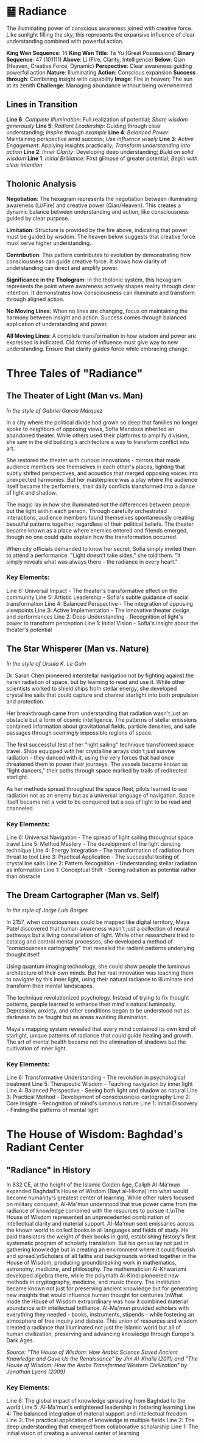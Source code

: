# ䷍ Radiance

The illuminating power of conscious awareness joined with creative force. Like sunlight filling the sky, this represents the expansive influence of clear understanding combined with powerful action.


**King Wen Sequence**: 14
**King Wen Title**: Ta Yu (Great Possessions)
**Binary Sequence**: 47 (101111)
**Above**: Li (Fire, Clarity, Intelligence)
**Below**: Qian (Heaven, Creative Force, Dynamic)
**Perspective**: Clear awareness guiding powerful action
**Nature**: Illuminating
**Action**: Conscious expansion
**Success through**: Combining insight with capability
**Image**: Fire in heaven; The sun at its zenith
**Challenge**: Managing abundance without being overwhelmed

## Lines in Transition
**Line 6**: *Complete Illumination*: Full realization of potential; *Share wisdom generously*
**Line 5**: *Radiant Leadership*: Guiding through clear understanding; *Inspire through example*
**Line 4**: *Balanced Power*: Maintaining perspective amid success; *Use influence wisely*
**Line 3**: *Active Engagement*: Applying insights practically; *Transform understanding into action*
**Line 2**: *Inner Clarity*: Developing deep understanding; *Build on solid wisdom*
**Line 1**: *Initial Brilliance*: First glimpse of greater potential; *Begin with clear intention*

## Tholonic Analysis
**Negotiation**: The hexagram represents the negotiation between illuminating awareness (Li/Fire) and creative power (Qian/Heaven). This creates a dynamic balance between understanding and action, like consciousness guided by clear purpose.

**Limitation**: Structure is provided by the fire above, indicating that power must be guided by wisdom. The heaven below suggests that creative force must serve higher understanding.

**Contribution**: This pattern contributes to evolution by demonstrating how consciousness can guide creative force. It shows how clarity of understanding can direct and amplify power.

**Significance in the Thologram**: In the tholonic system, this hexagram represents the point where awareness actively shapes reality through clear intention. It demonstrates how consciousness can illuminate and transform through aligned action.

**No Moving Lines**: When no lines are changing, focus on maintaining the harmony between insight and action. Success comes through balanced application of understanding and power.

**All Moving Lines**: A complete transformation in how wisdom and power are expressed is indicated. Old forms of influence must give way to new understanding. Ensure that clarity guides force while embracing change.
# Three Tales of "Radiance"

## The Theater of Light (Man vs. Man)
*In the style of Gabriel García Márquez*

In a city where the political divide had grown so deep that families no longer spoke to neighbors of opposing views, Sofia Mendoza inherited an abandoned theater. While others used their platforms to amplify division, she saw in the old building's architecture a way to transform conflict into art.

She restored the theater with curious innovations - mirrors that made audience members see themselves in each other's places, lighting that subtly shifted perspectives, and acoustics that merged opposing voices into unexpected harmonies. But her masterpiece was a play where the audience itself became the performers, their daily conflicts transformed into a dance of light and shadow.

The magic lay in how she illuminated not the differences between people but the light within each person. Through carefully orchestrated interactions, audience members found themselves spontaneously creating beautiful patterns together, regardless of their political beliefs. The theater became known as a place where enemies entered and friends emerged, though no one could quite explain how the transformation occurred.

When city officials demanded to know her secret, Sofia simply invited them to attend a performance. "Light doesn't take sides," she told them. "It simply reveals what was always there - the radiance in every heart."

### Key Elements:
Line 6: Universal Impact - The theater's transformative effect on the community
Line 5: Artistic Leadership - Sofia's subtle guidance of social transformation
Line 4: Balanced Perspective - The integration of opposing viewpoints
Line 3: Active Implementation - The innovative theater design and performances
Line 2: Deep Understanding - Recognition of light's power to transform perception
Line 1: Initial Vision - Sofia's insight about the theater's potential

## The Star Whisperer (Man vs. Nature)
*In the style of Ursula K. Le Guin*

Dr. Sarah Chen pioneered interstellar navigation not by fighting against the harsh radiation of space, but by learning to read and use it. While other scientists worked to shield ships from stellar energy, she developed crystalline sails that could capture and channel starlight into both propulsion and protection.

Her breakthrough came from understanding that radiation wasn't just an obstacle but a form of cosmic intelligence. The patterns of stellar emissions contained information about gravitational fields, particle densities, and safe passages through seemingly impossible regions of space.

The first successful test of her "light sailing" technique transformed space travel. Ships equipped with her crystalline arrays didn't just survive radiation - they danced with it, using the very forces that had once threatened them to power their journeys. The vessels became known as "light dancers," their paths through space marked by trails of redirected starlight.

As her methods spread throughout the space fleet, pilots learned to see radiation not as an enemy but as a universal language of navigation. Space itself became not a void to be conquered but a sea of light to be read and channeled.

### Key Elements:
Line 6: Universal Navigation - The spread of light sailing throughout space travel
Line 5: Method Mastery - The development of the light dancing technique
Line 4: Energy Integration - The transformation of radiation from threat to tool
Line 3: Practical Application - The successful testing of crystalline sails
Line 2: Pattern Recognition - Understanding stellar radiation as information
Line 1: Conceptual Shift - Seeing radiation as potential rather than obstacle

## The Dream Cartographer (Man vs. Self)
*In the style of Jorge Luis Borges*

In 2157, when consciousness could be mapped like digital territory, Maya Patel discovered that human awareness wasn't just a collection of neural pathways but a living constellation of light. While other researchers tried to catalog and control mental processes, she developed a method of "consciousness cartography" that revealed the radiant patterns underlying thought itself.

Using quantum imaging technology, she could show people the luminous architecture of their own minds. But her real innovation was teaching them to navigate by this inner light, using their natural radiance to illuminate and transform their mental landscapes.

The technique revolutionized psychology. Instead of trying to fix thought patterns, people learned to enhance their mind's natural luminosity. Depression, anxiety, and other conditions began to be understood not as darkness to be fought but as areas awaiting illumination.

Maya's mapping system revealed that every mind contained its own kind of starlight, unique patterns of radiance that could guide healing and growth. The art of mental health became not the elimination of shadows but the cultivation of inner light.

### Key Elements:
Line 6: Transformative Understanding - The revolution in psychological treatment
Line 5: Therapeutic Wisdom - Teaching navigation by inner light
Line 4: Balanced Perspective - Seeing both light and shadow as natural
Line 3: Practical Method - Development of consciousness cartography
Line 2: Core Insight - Recognition of mind's luminous nature
Line 1: Initial Discovery - Finding the patterns of mental light
# The House of Wisdom: Baghdad's Radiant Center

## "Radiance" in History

In 832 CE, at the height of the Islamic Golden Age, Caliph Al-Ma'mun expanded Baghdad's House of Wisdom (Bayt al-Hikma) into what would become humanity's greatest center of learning. While other rulers focused on military conquest, Al-Ma'mun understood that true power came from the radiance of knowledge combined with the resources to pursue it.\nThe House of Wisdom represented an unprecedented combination of intellectual clarity and material support. Al-Ma'mun sent emissaries across the known world to collect books in all languages and fields of study. He paid translators the weight of their books in gold, establishing history's first systematic program of scholarly translation. But his genius lay not just in gathering knowledge but in creating an environment where it could flourish and spread.\nScholars of all faiths and backgrounds worked together in the House of Wisdom, producing groundbreaking work in mathematics, astronomy, medicine, and philosophy. The mathematician Al-Khwarizmi developed algebra there, while the polymath Al-Kindi pioneered new methods in cryptography, medicine, and music theory. The institution became known not just for preserving ancient knowledge but for generating new insights that would influence human thought for centuries.\nWhat made the House of Wisdom extraordinary was how it combined material abundance with intellectual brilliance. Al-Ma'mun provided scholars with everything they needed - books, instruments, stipends - while fostering an atmosphere of free inquiry and debate. This union of resources and wisdom created a radiance that illuminated not just the Islamic world but all of human civilization, preserving and advancing knowledge through Europe's Dark Ages.

*Source: "The House of Wisdom: How Arabic Science Saved Ancient Knowledge and Gave Us the Renaissance" by Jim Al-Khalili (2011) and "The House of Wisdom: How the Arabs Transformed Western Civilization" by Jonathan Lyons (2009)*

### Key Elements:
Line 6: The global impact of knowledge spreading from Baghdad to the world
Line 5: Al-Ma'mun's enlightened leadership in fostering learning
Line 4: The balanced integration of material support and intellectual freedom
Line 3: The practical application of knowledge in multiple fields
Line 2: The deep understanding that emerged from collaborative scholarship
Line 1: The initial vision of creating a universal center of learning